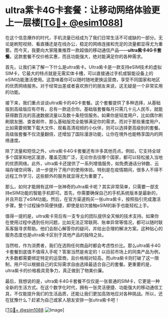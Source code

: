 # ultra紫卡4G卡套餐：让移动网络体验更上一层楼[[TG💪+ @esim1088](https://t.me/s/esim1088)]

在这个信息爆炸的时代，手机流量已经成为了我们日常生活不可或缺的一部分。无论是刷短视频、看直播还是在线办公，稳定的网络连接和充足的流量都显得尤为重要。而今天，我要向大家隆重推荐一款超值的移动通信产品——**ultra紫卡4G卡套餐**。这款套餐不仅价格实惠，而且功能强大，绝对能满足你的各种需求。

首先，让我们来了解一下什么是ultra紫卡。Ultra紫卡是一款支持eSIM技术的虚拟SIM卡，它最大的特点就是无需实体卡槽，可以直接通过手机或智能设备上的eSIM功能激活使用。这意味着你可以随时随地更换运营商，享受不同国家和地区的优质网络服务。对于经常出差或者喜欢旅行的朋友来说，这无疑是一个非常实用的功能。

接下来，我们重点谈谈ultra紫卡的4G卡套餐。这个套餐提供了多种选择，从基础版到高级版应有尽有，总有一款适合你。基础版套餐每月只需几十元人民币，就能获得数百兆的高速数据流量以及数十条短信服务。如果你是轻度用户，比如偶尔刷刷朋友圈、查查邮件，那么基础版完全能够满足你的需求。而对于那些重度用户，比如需要频繁下载大文件、观看高清视频的小伙伴，则可以选择更高级别的套餐。高级版套餐不仅流量翻倍，还增加了国际漫游功能，让你在境外也能畅享国内的网络速度。

除了流量和短信之外，ultra紫卡4G卡套餐还有许多其他亮点。例如，它支持全球多个国家和地区漫游，覆盖范围广泛，无论你去往哪个国家，都可以轻松接入当地的优质网络。此外，ultra紫卡还提供了一系列增值服务，如免费通话分钟数、云端存储空间等，进一步提升了用户的使用体验。特别是在疫情期间，很多人不得不远程工作学习，这些额外的服务就显得尤为重要了。

那么，如何才能拥有这样一张神奇的ultra紫卡呢？其实非常简单，只需要一部支持eSIM功能的智能手机即可。首先，你需要确保自己的手机系统版本是最新的，并且开启了eSIM功能。然后，在官方渠道购买一张ultra紫卡，按照指引完成激活步骤。整个过程操作简便快捷，即使是初次接触eSIM的新手也能轻松上手。

值得一提的是，ultra紫卡背后有一支专业的团队提供全天候的技术支持。如果你在使用过程中遇到任何问题，比如无法正常联网、账单异常等情况，都可以随时联系客服寻求帮助。他们会耐心解答你的疑问，并给出合理的解决方案。这种贴心的服务态度也是ultra紫卡区别于其他产品的独特之处。

当然啦，作为消费者，我们在选购任何商品时都会考虑性价比。那么ultra紫卡4G卡套餐到底值不值得入手呢？答案当然是肯定的！以目前市场上的同类产品为例，大多数都需要绑定特定的运营商，且价格相对较高。而ultra紫卡则打破了这一限制，用户可以根据自己的实际需求自由选择最适合自己的套餐。更重要的是，ultra紫卡的价格极具竞争力，真正做到了物美价廉。

最后，我想说的是，ultra紫卡4G卡套餐不仅仅是一张普通的SIM卡，它更是一种全新的生活方式。在这个数字化时代，拥有一张灵活便捷、功能强大的移动通信工具，不仅能提升我们的生活品质，还能让我们更加高效地应对各种挑战。所以，还在犹豫什么？赶紧为自己或家人朋友安排一张ultra紫卡吧！

[[TG💪+ @esim1088](https://t.me/s/esim1088) ![Image](https://i.postimg.cc/4NQfJmqS/Snipaste-2025-05-13-00-14-12.png)]